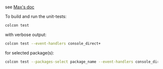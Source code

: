 see [Max's doc](https://github.com/machines-in-motion/machines-in-motion.github.io/wiki/use_colcon)

To build and run the unit-tests:

```bash
colcon test 
```

with verbose output:

```bash
colcon test --event-handlers console_direct+
```

for selected package(s):

```bash
colcon test --packages-select package_name --event-handlers console_direct+
```
